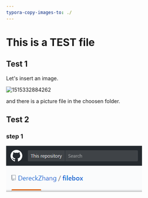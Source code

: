 ```yaml
---
typora-copy-images-to: ./
---
```


# This is a TEST file

## Test 1

Let's insert an image.

![1515332884262](1515332884262.png)

and there is a picture file in the choosen folder.

## Test 2

### step 1
![enter description here][1]


  [1]: ./images/1515428909706.jpg